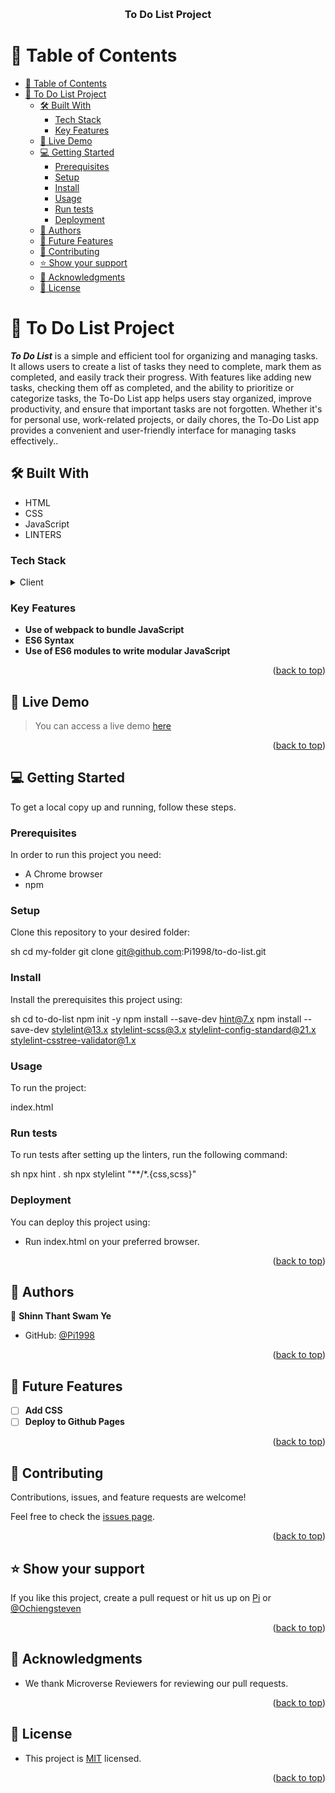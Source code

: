 <a name="readme-top"></a>

<div align="center">
  <br/>
  <h3><b> To Do List Project</b></h3>
</div>

<!-- TABLE OF CONTENTS -->

# 📗 Table of Contents

- [📗 Table of Contents](#-table-of-contents)
- [📖 To Do List Project ](#-to-do-list-project-)
  - [🛠 Built With ](#-built-with-)
    - [Tech Stack ](#tech-stack-)
    - [Key Features ](#key-features-)
  - [🚀 Live Demo ](#-live-demo-)
  - [💻 Getting Started ](#-getting-started-)
    - [Prerequisites](#prerequisites)
    - [Setup](#setup)
    - [Install](#install)
    - [Usage](#usage)
    - [Run tests](#run-tests)
    - [Deployment](#deployment)
  - [👥 Authors ](#-authors-)
  - [🔭 Future Features ](#-future-features-)
  - [🤝 Contributing ](#-contributing-)
  - [⭐️ Show your support ](#️-show-your-support-)
  - [🙏 Acknowledgments ](#-acknowledgments-)
  - [📝 License ](#-license-)

<!-- PROJECT DESCRIPTION -->

# 📖 To Do List Project <a name="about-project"></a>

***To Do List*** is a simple and efficient tool for organizing and managing tasks. It allows users to create a list of tasks they need to complete, mark them as completed, and easily track their progress. With features like adding new tasks, checking them off as completed, and the ability to prioritize or categorize tasks, the To-Do List app helps users stay organized, improve productivity, and ensure that important tasks are not forgotten. Whether it's for personal use, work-related projects, or daily chores, the To-Do List app provides a convenient and user-friendly interface for managing tasks effectively..

## 🛠 Built With <a name="built-with"></a>
- HTML
- CSS
- JavaScript
- LINTERS

### Tech Stack <a name="tech-stack"></a>

<details>
  <summary>Client</summary>
  <ul>
    <li><a href="https://developer.mozilla.org/en-US/docs/Web/HTML">HTML</a></li>
    <li><a href="https://developer.mozilla.org/en-US/docs/Web/CSS">CSS</a></li>
    <li><a href="https://www.javascript.com/">JavaScript</a></li>
  </ul>
</details>
<!-- Features -->

### Key Features <a name="key-features"></a>

- **Use of webpack to bundle JavaScript**
- **ES6 Syntax**
- **Use of ES6 modules to write modular JavaScript**

<!-- ![Screenshot](./images/Screenshot%202.png) -->
<p align="right">(<a href="#readme-top">back to top</a>)</p>



## 🚀 Live Demo <a name="live-demo"></a>

> You can access a live demo <a href="https://ometman.github.io/to-do-list/dist"> here</a>

<p align="right">(<a href="#readme-top">back to top</a>)</p>



<!-- GETTING STARTED -->

## 💻 Getting Started <a name="getting-started"></a>

To get a local copy up and running, follow these steps.

### Prerequisites

In order to run this project you need:

- A Chrome browser
- npm

### Setup

Clone this repository to your desired folder:


sh
  cd my-folder
  git clone git@github.com:Pi1998/to-do-list.git

### Install

Install the prerequisites this project using:

sh
  cd to-do-list
  npm init -y
  npm install --save-dev hint@7.x
  npm install --save-dev stylelint@13.x stylelint-scss@3.x stylelint-config-standard@21.x stylelint-csstree-validator@1.x

### Usage

To run the project:

index.html

### Run tests

To run tests after setting up the linters, run the following command:

sh
  npx hint .
sh
  npx stylelint "**/*.{css,scss}"

<!--
Example command:

sh
  bin/rails test test/models/article_test.rb
--->

### Deployment

You can deploy this project using:

- Run index.html on your preferred browser.

<!--
Example:

sh

 -->

<p align="right">(<a href="#readme-top">back to top</a>)</p>

<!-- AUTHORS -->

## 👥 Authors <a name="authors"></a>

👤 **Shinn Thant Swam Ye**

- GitHub: [@Pi1998](https://github.com/Pi1998)

<p align="right">(<a href="#readme-top">back to top</a>)</p>

<!-- FUTURE FEATURES -->

## 🔭 Future Features <a name="future-features"></a>

- [ ] **Add CSS**
- [ ] **Deploy to Github Pages**

<p align="right">(<a href="#readme-top">back to top</a>)</p>

<!-- CONTRIBUTING -->

## 🤝 Contributing <a name="contributing"></a>

Contributions, issues, and feature requests are welcome!

Feel free to check the [issues page](../../issues/).

<p align="right">(<a href="#readme-top">back to top</a>)</p>

<!-- SUPPORT -->

## ⭐️ Show your support <a name="support"></a>

If you like this project, create a pull request or hit us up on [Pi](https://twitter.com/) or [@Ochiengsteven](https://github.com/Ochiengsteven)

<p align="right">(<a href="#readme-top">back to top</a>)</p>

<!-- ACKNOWLEDGEMENTS -->

## 🙏 Acknowledgments <a name="acknowledgements"></a>

- We thank Microverse Reviewers for reviewing our pull requests.

<p align="right">(<a href="#readme-top">back to top</a>)</p>

<!-- LICENSE -->

## 📝 License <a name="license"></a>

- This project is [MIT](./LICENSE) licensed. </br>

<p align="right">(<a href="#readme-top">back to top</a>)</p>

